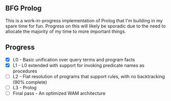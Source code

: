 BFG Prolog
----------

This is a work-in-progress implementation of Prolog that I'm building in my spare time for fun. Progress on this will likely be sporadic due to the need to allocate the majority of my time to more important things.

Progress
--------
- [x] L0 - Basic unification over query terms and program facts
- [x] L1 - L0 extended with support for invoking predicate names as procedures
- [ ] L2 - Flat resolution of programs that support rules, with no backtracking (90% complete)
- [ ] L3 - Prolog
- [ ] Final pass - An optimized WAM architecture
